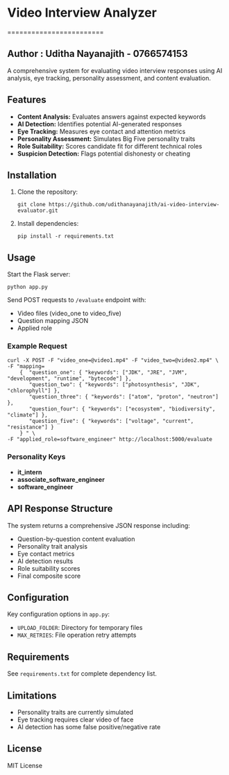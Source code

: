 # Video Interview Analyzer

========================

## Author : Uditha Nayanajith - 0766574153

A comprehensive system for evaluating video interview responses using AI analysis, eye tracking, personality assessment, and content evaluation.

## Features

- **Content Analysis:** Evaluates answers against expected keywords
- **AI Detection:** Identifies potential AI-generated responses
- **Eye Tracking:** Measures eye contact and attention metrics
- **Personality Assessment:** Simulates Big Five personality traits
- **Role Suitability:** Scores candidate fit for different technical roles
- **Suspicion Detection:** Flags potential dishonesty or cheating

## Installation

1.  Clone the repository:

        git clone https://github.com/udithanayanajith/ai-video-interview-evaluator.git

2.  Install dependencies:

        pip install -r requirements.txt

## Usage

Start the Flask server:

    python app.py

Send POST requests to `/evaluate` endpoint with:

- Video files (video_one to video_five)
- Question mapping JSON
- Applied role

### Example Request

    curl -X POST -F "video_one=@video1.mp4" -F "video_two=@video2.mp4" \
    -F "mapping=
        {  "question_one": { "keywords": ["JDK", "JRE", "JVM", "development", "runtime", "bytecode"] },
           "question_two": { "keywords": ["photosynthesis", "JDK", "chlorophyll"] },
           "question_three": { "keywords": ["atom", "proton", "neutron"] },
           "question_four": { "keywords": ["ecosystem", "biodiversity", "climate"] },
           "question_five": { "keywords": ["voltage", "current", "resistance"] }
        } " \
    -F "applied_role=software_engineer" http://localhost:5000/evaluate

### Personality Keys

- **it_intern**
- **associate_software_engineer**
- **software_engineer**

## API Response Structure

The system returns a comprehensive JSON response including:

- Question-by-question content evaluation
- Personality trait analysis
- Eye contact metrics
- AI detection results
- Role suitability scores
- Final composite score

## Configuration

Key configuration options in `app.py`:

- `UPLOAD_FOLDER`: Directory for temporary files
- `MAX_RETRIES`: File operation retry attempts

## Requirements

See `requirements.txt` for complete dependency list.

## Limitations

- Personality traits are currently simulated
- Eye tracking requires clear video of face
- AI detection has some false positive/negative rate

## License

MIT License
